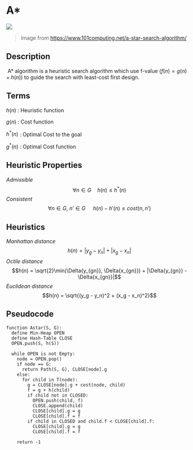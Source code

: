 # A*

![](https://www.101computing.net/wp/wp-content/uploads/A-Star-Search-Algorithm-Step-5.png)
> Image from https://www.101computing.net/a-star-search-algorithm/
>

## Description

​	A* algorithm is a heuristic search algorithm which use f-value $( f(n) = g(n) + h(n) )$ to guide the search with least-cost first design.



## Terms

$h(n)$ : Heuristic function

$g(n)$ : Cost function

$h^*(n)$ : Optimal Cost to the goal

$g^*(n)$ : Optimal Cost function



## Heuristic Properties

*Admissible*
$$\forall n \in G \quad h(n) \leq h^*(n)$$
*Consistent*
$$\forall n \in G,\ n' \in G \quad\ h(n) - h'(n) \leq cost(n, n')$$




## Heuristics

*Manhattan distance*
$$h(n) = |y_g - y_n| + |x_g - x_n|$$
*Octile distance*
$$h(n) = \sqrt{2}\min(\Delta{y_{gn}}, \Delta{x_{gn}}) + |\Delta{y_{gn}} - \Delta{x_{gn}}|$$
*Euclidean distance*
$$h(n) = \sqrt{(y_g - y_n)^2 + (x_g - x_n)^2}$$


## Pseudocode

```pseudocode
function Astar(S, G):
  define Min-Heap OPEN
  define Hash-Table CLOSE
  OPEN.push(S, h(S))

  while OPEN is not Empty:
    node = OPEN.pop()
    if node == G:
      return Path(S, G), CLOSE[node].g
    else:
      for child in T(node):
        g = CLOSE[node].g + cost(node, child)
        f = g + h(child)
        if child not in CLOSED:
          OPEN.push(child, f)
          CLOSE.append(child)
          CLOSE[child].g = g
          CLOSE[child].f = f
        if child in CLOSED and child.f < CLOSE[child].f:
          CLOSE[child].g = g
          CLOSE[child].f = f

    return -1
```



